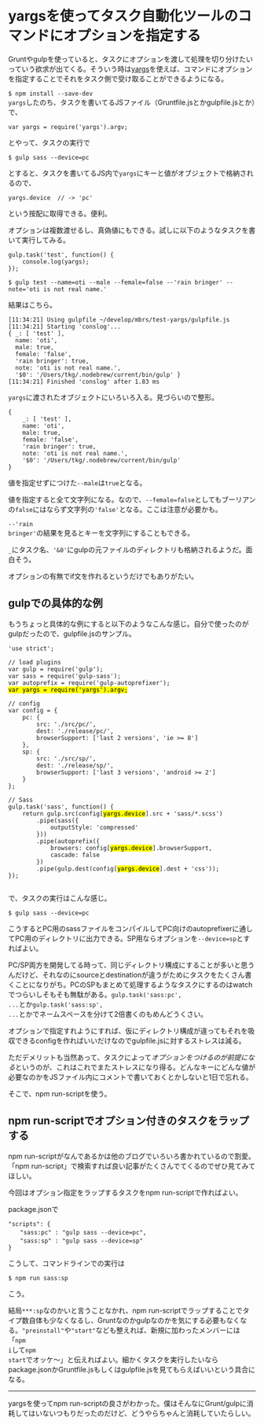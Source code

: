 # yargsを使ってタスク自動化ツールのコマンドにオプションを指定する

Gruntやgulpを使っていると、タスクにオプションを渡して処理を切り分けたいっていう欲求が出てくる。そういう時は[yargs](https://www.npmjs.com/package/yargs)を使えば、コマンドにオプションを指定することでそれをタスク側で受け取ることができるようになる。

<code>$ npm install --save-dev yargs</code>したのち、タスクを書いてるJSファイル（Gruntfile.jsとかgulpfile.jsとか）で、

<pre title="JavaScript"><code data-language="javascript">var yargs = require('yargs').argv;</code></pre>

とやって、タスクの実行で

<pre title="command"><code data-language="shell">$ gulp sass --device=pc</code></pre>

とすると、タスクを書いてるJS内で<code>yargs</code>にキーと値がオブジェクトで格納されるので、

<pre title="JavaScript"><code data-language="javascript">yargs.device  // -> 'pc'</code></pre>

という按配に取得できる。便利。

オプションは複数渡せるし、真偽値にもできる。試しに以下のようなタスクを書いて実行してみる。

<pre title="gulp task"><code data-language="javascript">gulp.task('test', function() {
    console.log(yargs);
});</code></pre>

<pre title="command"><code data-language="shell">$ gulp test --name=oti --male --female=false --'rain bringer' --note='oti is not real name.'</code></pre>

結果はこちら。

<pre title="console"><code data-language="shell">[11:34:21] Using gulpfile ~/develop/mbrs/test-yargs/gulpfile.js
[11:34:21] Starting 'conslog'...
{ _: [ 'test' ],
  name: 'oti',
  male: true,
  female: 'false',
  'rain bringer': true,
  note: 'oti is not real name.',
  '$0': '/Users/tkg/.nodebrew/current/bin/gulp' }
[11:34:21] Finished 'conslog' after 1.83 ms</code></pre>

<code>yargs</code>に渡されたオブジェクトにいろいろ入る。見づらいので整形。

<pre title="CSS"><code data-language="javascript">{
    _: [ 'test' ],
    name: 'oti',
    male: true,
    female: 'false',
    'rain bringer': true,
    note: 'oti is not real name.',
    '$0': '/Users/tkg/.nodebrew/current/bin/gulp'
}</code></pre>

値を指定せずにつけた<code>--male</code>は<code>true</code>となる。

値を指定すると全て文字列になる。なので、<code>--female=false</code>としてもブーリアンの<code>false</code>にはならず文字列の<code>'false'</code>となる。ここは注意が必要かも。

<code>--'rain bringer'</code>の結果を見るとキーを文字列にすることもできる。

<code>_</code>にタスク名、<code>'&0'</code>にgulpの元ファイルのディレクトリも格納されるようだ。面白そう。

オプションの有無でif文を作れるというだけでもありがたい。

## gulpでの具体的な例

もうちょっと具体的な例にすると以下のようなこんな感じ。自分で使ったのがgulpだったので、gulpfile.jsのサンプル。

<pre title="gulpfile.js"><code data-language="javascript">'use strict';

// load plugins
var gulp = require('gulp');
var sass = require('gulp-sass');
var autoprefix = require('gulp-autoprefixer');
<mark>var yargs = require('yargs').argv;</mark>

// config
var config = {
    pc: {
        src: './src/pc/',
        dest: './release/pc/',
        browserSupport: ['last 2 versions', 'ie >= 8']
    },
    sp: {
        src: './src/sp/',
        dest: './release/sp/',
        browserSupport: ['last 3 versions', 'android >= 2']
    }
};

// Sass
gulp.task('sass', function() {
    return gulp.src(config[<mark>yargs.device</mark>].src + 'sass/*.scss')
        .pipe(sass({
            outputStyle: 'compressed'
        }))
        .pipe(autoprefix({
            browsers: config[<mark>yargs.device</mark>].browserSupport,
            cascade: false
        })
        .pipe(gulp.dest(config[<mark>yargs.device</mark>].dest + 'css'));
});

</code></pre>

で、タスクの実行はこんな感じ。

<pre title="command"><code data-language="shell">$ gulp sass --device=pc</code></pre>

こうするとPC用のsassファイルをコンパイルしてPC向けのautoprefixerに通してPC用のディレクトリに出力できる。SP用ならオプションを<code>--device=sp</code>とすればよい。

PC/SP両方を開発してる時って、同じディレクトリ構成にすることが多いと思うんだけど、それなのにsourceとdestinationが違うがためにタスクをたくさん書くことになりがち。PCのSPもまとめて処理するようなタスクにするのはwatchでつらいしそもそも無駄がある。<code>gulp.task('sass:pc', ...</code>とか<code>gulp.task('sass:sp', ...</code>とかでネームスペースを分けて2倍書くのもめんどうくさい。

オプションで指定すれようにすれば、仮にディレクトリ構成が違ってもそれを吸収できるconfigを作ればいいだけなのでgulpfile.jsに対するストレスは減る。

ただデメリットも当然あって、タスクによって*オプションをつけるのが前提になる*というのが、これはこれでまたストレスになり得る。どんなキーにどんな値が必要なのかをJSファイル内にコメントで書いておくとかしないと1日で忘れる。

そこで、npm run-scriptを使う。

## npm run-scriptでオプション付きのタスクをラップする

npm run-scriptがなんであるかは他のブログでいろいろ書かれているので割愛。「npm run-script」で検索すれば良い記事がたくさんでてくるのでぜひ見てみてほしい。

今回はオプション指定をラップするタスクをnpm run-scriptで作ればよい。

package.jsonで

<pre title="package.json"><code data-language="json">"scripts": {
　　"sass:pc" : "gulp sass --device=pc",
　　"sass:sp" : "gulp sass --device=sp"
}</code></pre>

こうして、コマンドラインでの実行は

<pre title="command"><code data-language="shell">$ npm run sass:sp</code></pre>

こう。

結局<code>***:sp</code>なのかいと言うことなかれ、npm run-scriptでラップすることでタイプ数自体も少なくなるし、Gruntなのかgulpなのかを気にする必要もなくなる。<code>"preinstall"</code>や<code>"start"</code>なども整えれば、新規に加わったメンバーには「<code>npm i</code>して<code>npm start</code>でオッケ〜」と伝えればよい。細かくタスクを実行したいならpackage.jsonかGruntfile.jsもしくはgulpfile.jsを見てもらえばいいという具合になる。

<hr>

yargsを使ってnpm run-scriptの良さがわかった。僕はそんなにGrunt/gulpに消耗してはいないつもりだったのだけど、どうやらちゃんと消耗していたらしい。